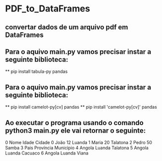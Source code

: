 # PDF_to_DataFrames

## convertar dados de um arquivo pdf em DataFrames

## Para o aquivo main.py vamos precisar instar a seguinte biblioteca:

** pip install tabula-py pandas


## Para o aquivo main.py vamos precisar instar a seguinte biblioteca:

** pip install camelot-py\[cv\] pandas 
** pip install 'camelot-py[cv]' pandas


## Ao executar o programa usando o comando python3 main.py ele vai retornar o seguinte:

0    Nome      Idade     Cidade
0    João         12     Luanda
1   Maria         20   Talatona
2   Pedro         50      Samba
3    Pais  Província  Município
4  Angola     Luanda   Talatona
5  Angola     Luanda    Cacuaco
6  Angola     Luanda      Viana
